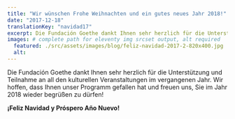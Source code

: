 ```yaml
---
title: "Wir wünschen Frohe Weihnachten und ein gutes neues Jahr 2018!"
date: "2017-12-18"
translationKey: "navidad17"
excerpt: Die Fundación Goethe dankt Ihnen sehr herzlich für die Unterstützung und Teilnahme an all den kulturellen Veranstaltungen im vergangenen Jahr.
images: # complete path for eleventy img srcset output, alt required
  featured: ./src/assets/images/blog/feliz-navidad-2017-2-820x400.jpg
  alt:
---
```


Die Fundación Goethe dankt Ihnen sehr herzlich für die Unterstützung und Teilnahme an all den kulturellen Veranstaltungen im vergangenen Jahr. Wir hoffen, dass Ihnen unser Programm gefallen hat und freuen uns, Sie im Jahr 2018 wieder begrüßen zu dürfen!

**¡Feliz Navidad y Próspero Año Nuevo!**
